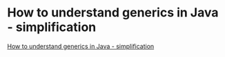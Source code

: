 # How to understand generics in Java - simplification
[How to understand generics in Java - simplification](https://aiwithcloud.com/2022/09/15/how_to_understand_generics_in_java___simplification/)